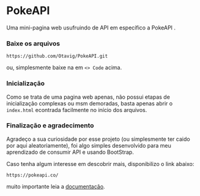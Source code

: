 # PokeAPI
Uma mini-pagina web usufruindo de API em específico a PokeAPI . 

### Baixe os arquivos

    https://github.com/Otavig/PokeAPI.git
ou, simplesmente baixe na em `<> Code` acima.

### Inicialização
Como se trata de uma pagina web apenas, não possui etapas de inicialização complexas ou msm demoradas, basta apenas abrir o `index.html` econtrada facilmente no início dos arquivos.

### Finalização e agradecimento
Agradeço a sua curiosidade por esse projeto (ou simplesmente ter caido por aqui aleatoriamente), foi algo simples desenvolvido para meu aprendizado de consumir API e usando BootStrap.

Caso tenha algum interesse em descobrir mais, disponibilizo o link abaixo: 
       
    https://pokeapi.co/

muito importante leia a [documentação](https://pokeapi.co/about).




